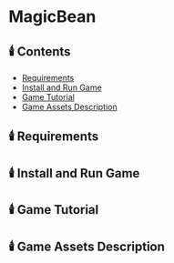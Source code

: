 # MagicBean
## 🕯️ Contents
* [Requirements](#Require-Title)
* [Install and Run Game](#Install-Title)
* [Game Tutorial](#Tutorial-Title)
* [Game Assets Description](#Asset-Title)
## 🕯️ Requirements <a name="Require-Title"></a>
## 🕯️ Install and Run Game <a name="Install-Title"></a>
## 🕯️ Game Tutorial <a name="Tutorial-Title"></a>
## 🕯️ Game Assets Description <a name="Asset-Title"></a>
